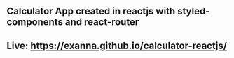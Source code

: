 ## Calculator App created in reactjs with styled-components and react-router 

## Live: https://exanna.github.io/calculator-reactjs/